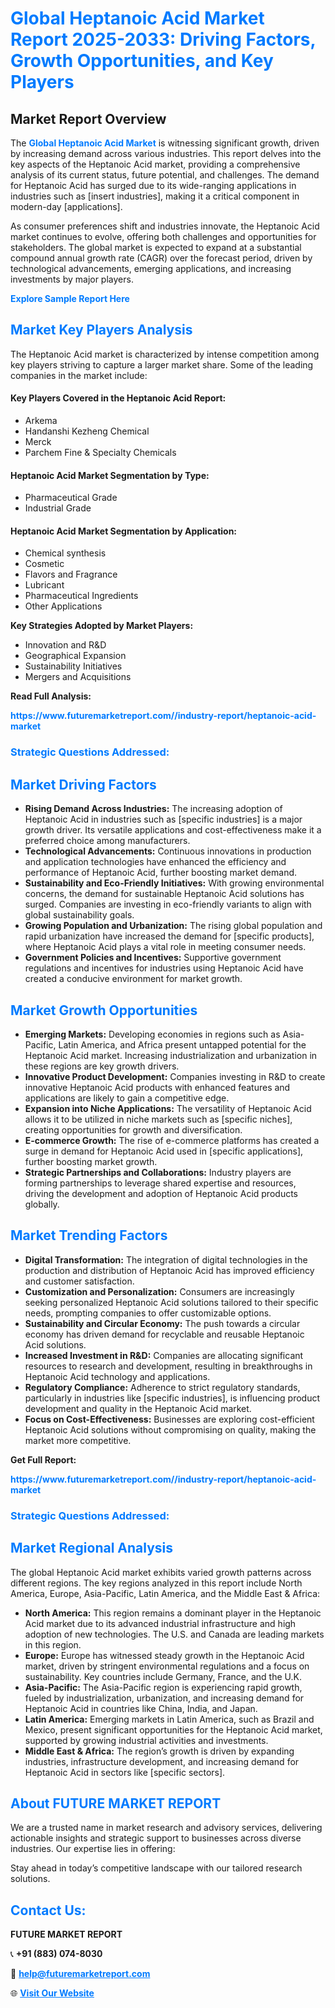 <h1 style="color: #007BFF;">Global Heptanoic Acid Market Report 2025-2033: Driving Factors, Growth Opportunities, and Key Players</h1>

<section id="overview">
<h2>Market Report Overview</h2>
<p>The <a href="https://www.futuremarketreport.com//industry-report/heptanoic-acid-market" style="color: #007BFF; text-decoration: none;"><strong>Global Heptanoic Acid Market</strong></a> is witnessing significant growth, driven by increasing demand across various industries. This report delves into the key aspects of the Heptanoic Acid market, providing a comprehensive analysis of its current status, future potential, and challenges. The demand for Heptanoic Acid has surged due to its wide-ranging applications in industries such as [insert industries], making it a critical component in modern-day [applications].</p>
<p>As consumer preferences shift and industries innovate, the Heptanoic Acid market continues to evolve, offering both challenges and opportunities for stakeholders. The global market is expected to expand at a substantial compound annual growth rate (CAGR) over the forecast period, driven by technological advancements, emerging applications, and increasing investments by major players.</p>
</section>

<section id="overview">
<p><a href="https://www.futuremarketreport.com//request-sample/reportId=48706" style="color: #007BFF; text-decoration: none;"><strong>Explore Sample Report Here</strong></a></p>
</section>

<section id="key-players">
<h2 style="color: #007BFF;">Market Key Players Analysis</h2>
<p>The Heptanoic Acid market is characterized by intense competition among key players striving to capture a larger market share. Some of the leading companies in the market include:</p>
<h4>Key Players Covered in the Heptanoic Acid Report:</h4>
<ul><li>Arkema</li><li>Handanshi Kezheng Chemical</li><li>Merck</li><li>Parchem Fine &amp; Specialty Chemicals</li></ul>
<h4>Heptanoic Acid Market Segmentation by Type:</h4>
<ul><li>Pharmaceutical Grade</li><li>Industrial Grade</li></ul>

<h4>Heptanoic Acid Market Segmentation by Application:</h4>
<ul><li>Chemical synthesis</li><li>Cosmetic</li><li>Flavors and Fragrance</li><li>Lubricant</li><li>Pharmaceutical Ingredients</li><li>Other Applications</li></ul>
<p><strong>Key Strategies Adopted by Market Players:</strong></p>
<ul>
<li>Innovation and R&D</li>
<li>Geographical Expansion</li>
<li>Sustainability Initiatives</li>
<li>Mergers and Acquisitions</li>
</ul>
</section>

<section>
<p><strong>Read Full Analysis: </strong></p><a href="https://www.futuremarketreport.com//industry-report/heptanoic-acid-market" style="color: #007BFF; text-decoration: none;"><strong>https://www.futuremarketreport.com//industry-report/heptanoic-acid-market</strong></a>
<h3 style="color: #007BFF;">Strategic Questions Addressed:</h3>
</section>

<section id="driving-factors">
<h2 style="color: #007BFF;">Market Driving Factors</h2>
<ul>
<li><strong>Rising Demand Across Industries:</strong> The increasing adoption of Heptanoic Acid in industries such as [specific industries] is a major growth driver. Its versatile applications and cost-effectiveness make it a preferred choice among manufacturers.</li>
<li><strong>Technological Advancements:</strong> Continuous innovations in production and application technologies have enhanced the efficiency and performance of Heptanoic Acid, further boosting market demand.</li>
<li><strong>Sustainability and Eco-Friendly Initiatives:</strong> With growing environmental concerns, the demand for sustainable Heptanoic Acid solutions has surged. Companies are investing in eco-friendly variants to align with global sustainability goals.</li>
<li><strong>Growing Population and Urbanization:</strong> The rising global population and rapid urbanization have increased the demand for [specific products], where Heptanoic Acid plays a vital role in meeting consumer needs.</li>
<li><strong>Government Policies and Incentives:</strong> Supportive government regulations and incentives for industries using Heptanoic Acid have created a conducive environment for market growth.</li>
</ul>
</section>

<section id="growth-opportunities">
<h2 style="color: #007BFF;">Market Growth Opportunities</h2>
<ul>
<li><strong>Emerging Markets:</strong> Developing economies in regions such as Asia-Pacific, Latin America, and Africa present untapped potential for the Heptanoic Acid market. Increasing industrialization and urbanization in these regions are key growth drivers.</li>
<li><strong>Innovative Product Development:</strong> Companies investing in R&D to create innovative Heptanoic Acid products with enhanced features and applications are likely to gain a competitive edge.</li>
<li><strong>Expansion into Niche Applications:</strong> The versatility of Heptanoic Acid allows it to be utilized in niche markets such as [specific niches], creating opportunities for growth and diversification.</li>
<li><strong>E-commerce Growth:</strong> The rise of e-commerce platforms has created a surge in demand for Heptanoic Acid used in [specific applications], further boosting market growth.</li>
<li><strong>Strategic Partnerships and Collaborations:</strong> Industry players are forming partnerships to leverage shared expertise and resources, driving the development and adoption of Heptanoic Acid products globally.</li>
</ul>
</section>

<section id="trending-factors">
<h2 style="color: #007BFF;">Market Trending Factors</h2>
<ul>
<li><strong>Digital Transformation:</strong> The integration of digital technologies in the production and distribution of Heptanoic Acid has improved efficiency and customer satisfaction.</li>
<li><strong>Customization and Personalization:</strong> Consumers are increasingly seeking personalized Heptanoic Acid solutions tailored to their specific needs, prompting companies to offer customizable options.</li>
<li><strong>Sustainability and Circular Economy:</strong> The push towards a circular economy has driven demand for recyclable and reusable Heptanoic Acid solutions.</li>
<li><strong>Increased Investment in R&D:</strong> Companies are allocating significant resources to research and development, resulting in breakthroughs in Heptanoic Acid technology and applications.</li>
<li><strong>Regulatory Compliance:</strong> Adherence to strict regulatory standards, particularly in industries like [specific industries], is influencing product development and quality in the Heptanoic Acid market.</li>
<li><strong>Focus on Cost-Effectiveness:</strong> Businesses are exploring cost-efficient Heptanoic Acid solutions without compromising on quality, making the market more competitive.</li>
</ul>
</section>

<section>
<p><strong>Get Full Report: </strong></p><a href="https://www.futuremarketreport.com//industry-report/heptanoic-acid-market" style="color: #007BFF; text-decoration: none;"><strong>https://www.futuremarketreport.com//industry-report/heptanoic-acid-market</strong></a>
<h3 style="color: #007BFF;">Strategic Questions Addressed:</h3>
</section>


<section id="regional-analysis">
<h2 style="color: #007BFF;">Market Regional Analysis</h2>
<p>The global Heptanoic Acid market exhibits varied growth patterns across different regions. The key regions analyzed in this report include North America, Europe, Asia-Pacific, Latin America, and the Middle East & Africa:</p>
<ul>
<li><strong>North America:</strong> This region remains a dominant player in the Heptanoic Acid market due to its advanced industrial infrastructure and high adoption of new technologies. The U.S. and Canada are leading markets in this region.</li>
<li><strong>Europe:</strong> Europe has witnessed steady growth in the Heptanoic Acid market, driven by stringent environmental regulations and a focus on sustainability. Key countries include Germany, France, and the U.K.</li>
<li><strong>Asia-Pacific:</strong> The Asia-Pacific region is experiencing rapid growth, fueled by industrialization, urbanization, and increasing demand for Heptanoic Acid in countries like China, India, and Japan.</li>
<li><strong>Latin America:</strong> Emerging markets in Latin America, such as Brazil and Mexico, present significant opportunities for the Heptanoic Acid market, supported by growing industrial activities and investments.</li>
<li><strong>Middle East & Africa:</strong> The region’s growth is driven by expanding industries, infrastructure development, and increasing demand for Heptanoic Acid in sectors like [specific sectors].</li>
</ul>
</section>

<footer>
<h2 style="color: #007BFF;">About FUTURE MARKET REPORT</h2>
<p>We are a trusted name in market research and advisory services, delivering actionable insights and strategic support to businesses across diverse industries. Our expertise lies in offering:</p>

<p>Stay ahead in today’s competitive landscape with our tailored research solutions.</p>

<h2 style="color: #007BFF;">Contact Us:</h2>
<p><strong>FUTURE MARKET REPORT</strong></p>
<p>📞 <strong>+91 (883) 074-8030</strong></p>
<p>📧 <strong><a href="mailto:help@futuremarketreport.com" style="color: #007BFF;">help@futuremarketreport.com</a></strong></p>
<p>🌐 <strong><a href="https://www.futuremarketreport.com/" style="color: #007BFF;">Visit Our Website</a></strong></p>
</footer>